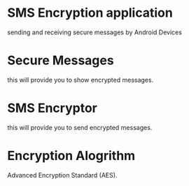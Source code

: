 # SMS Encryption application
sending and receiving secure messages by Android Devices

# Secure Messages
this will provide you to show encrypted messages.

# SMS Encryptor
this will provide you to send encrypted messages.

# Encryption Alogrithm
Advanced Encryption Standard (AES).
